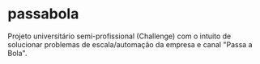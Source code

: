 # passabola
Projeto universitário semi-profissional (Challenge) com o intuito de solucionar problemas de escala/automação da empresa e canal "Passa a Bola".
